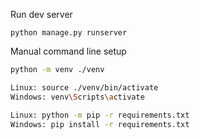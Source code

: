 
Run dev server

```
python manage.py runserver
```

Manual command line setup

```bash
python -m venv ./venv

Linux: source ./venv/bin/activate
Windows: venv\Scripts\activate

Linux: python -m pip -r requirements.txt
Windows: pip install -r requirements.txt
````
